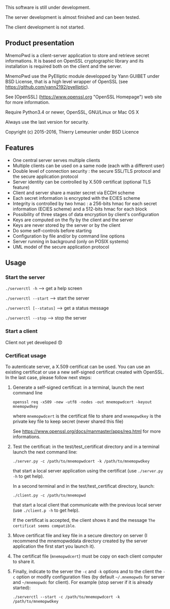 This software is still under development. 

The server development is almost finished and can been tested.

The client development is not started.

## Product presentation

MnemoPwd is a client-server application to store and retrieve secret informations.
It is based on OpenSSL cryptographic library and its installation is required both
on the client and the server.

MnemoPwd use the PyElliptic module developped by Yann GUIBET under BSD License,
that is a high level wrapper of OpenSSL (see https://github.com/yann2192/pyelliptic).

See [OpenSSL] (https://www.openssl.org "OpenSSL Homepage") web site for more information.

Require Python3.4 or newer, OpenSSL, GNU/Linux or Mac OS X

Always use the last version for security.

Copyright (c) 2015-2016, Thierry Lemeunier <thierry at lemeunier dot net> under 
BSD Licence

## Features

- One central server serves multiple clients
- Multiple clients can be used on a same node (each with a different user)
- Double level of connection security : the secure SSL/TLS protocol and the secure application protocol
- Server identity can be controlled by X.509 certificat (optional TLS feature)
- Client and server share a master secret via ECDH scheme
- Each secret information is encrypted with the ECIES scheme
- Integrity is controlled by two hmac : a 256-bits hmac for each secret information (ECIES scheme) and a 512-bits hmac for each block
- Possibility of three stages of data encryption by client's configuration
- Keys are computed on the fly by the client and the server
- Keys are never stored by the server or by the client
- Do some self-controls before starting
- Configuration by file and/or by command line options
- Server running in background (only on POSIX systems)
- UML model of the secure application protocol

## Usage

### Start the server

   `./serverctl -h`          --> get a help screen

   `./serverctl --start`     --> start the server

   `./serverctl [--status]`  --> get a status message

   `./serverctl --stop`      --> stop the server

### Start a client

   Client not yet developed :disappointed:

### Certificat usage

To autenticate server, a X.509 certificat can be used. You can use an existing certificat or use
a new self-signed certificat created with OpenSSL. In the last case, please follow next steps:

1. Generate a self-signed certificat: in a terminal, launch the next command line

   `openssl req -x509 -new -utf8 -nodes -out mnemopwdcert -keyout mnemopwdkey`

   where `mnemopwdcert` is the certificat file to share and `mnemopwdkey` is the private key
   file to keep secret (never shared this file)
   
   See https://www.openssl.org/docs/manmaster/apps/req.html for more informations.

2. Test the certificat: in the test/test_certificat directory and in a terminal launch
   the next command line:

   `./server.py -c /path/to/mnemopwdcert -k /path/to/mnemopwdkey`
   
   that start a local server application using the certificat (use `./server.py -h` to get help).

   In a second terminal and in the test/test_certificat directory, launch:

   `./client.py -c /path/to/mnemopwd`

   that start a local client that communicate with the previous local server (use `./client.p -h` to get help).

   If the certificat is accepted, the client shows it and the message `The certificat seems compatible`.

3. Move certificat file and key file in a secure directory on server (I recommend the mnemopwddata
directory created by the server application the first start you launch it).

4. The certificat file (`mnemopwdcert`) must be copy on each client computer to share it.

5. Finally, indicate to the server the `-c` and `-k` options and to the client the `-c` option or 
modify configuration files (by default `~/.mnemopwds` for server and `~/mnemopwdc` for client).
For example (stop server if it is already started):

   `./serverctl --start -c /path/to/mnemopwdcert -k /path/to/mnemopwdkey`

